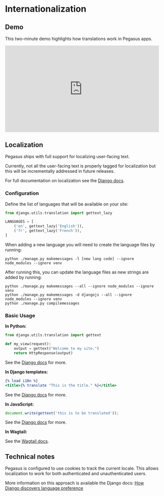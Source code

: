 # Internationalization

## Demo

This two-minute demo highlights how translations work in Pegasus apps.

<div style="position: relative; padding-bottom: 56.25%; height: 0; overflow: hidden; max-width: 100%; height: auto; margin-bottom: 1em;">
    <iframe src="https://www.youtube.com/embed/MhxKdkUFUj8" frameborder="0" allowfullscreen style="position: absolute; top: 0; left: 0; width: 100%; height: 100%;"></iframe>
</div>

## Localization

Pegasus ships with full support for localizing user-facing text.

Currently, not all the user-facing text is properly tagged for localization but this will be incrementally addressed
in future releases.

For full documentation on localization see the [Django docs](https://docs.djangoproject.com/en/4.0/topics/i18n/).

### Configuration

Define the list of languages that will be available on your site:

```python
from django.utils.translation import gettext_lazy

LANGUAGES = [
    ('en', gettext_lazy('English')),
    ('fr', gettext_lazy('French')),
]
```

When adding a new language you will need to create the language files by running:

```shell
python ./manage.py makemessages -l [new lang code] --ignore node_modules --ignore venv
```

After running this, you can update the language files as new strings are added by running:

```shell
python ./manage.py makemessages --all --ignore node_modules --ignore venv
python ./manage.py makemessages -d djangojs --all --ignore node_modules --ignore venv
python ./manage.py compilemessages
```

### Basic Usage

**In Python:**
```python
from django.utils.translation import gettext

def my_view(request):
    output = gettext("Welcome to my site.")
    return HttpResponse(output)
```

See the [Django docs](https://docs.djangoproject.com/en/4.0/topics/i18n/translation/#internationalization-in-python-code) for more.

**In Django templates:**
```djangotemplate
{% load i18n %}
<title>{% translate "This is the title." %}</title>
```

See the [Django docs](https://docs.djangoproject.com/en/4.0/topics/i18n/translation/#internationalization-in-template-code) for more.

**In JavaScript:**
```javascript
document.write(gettext('this is to be translated'));
```

See the [Django docs](https://docs.djangoproject.com/en/4.0/topics/i18n/translation/#internationalization-in-javascript-code) for more.

**In Wagtail:**

See the [Wagtail docs](https://docs.saaspegasus.com/wagtail#internationalization).

## Technical notes

Pegasus is configured to use cookies to track the current locale.
This allows localization to work for both authenticated and unauthenticated users.

More information on this approach is available the Django docs: [How Django discovers language preference][1]

[1]: https://docs.djangoproject.com/en/4.1/topics/i18n/translation/#how-django-discovers-language-preference
